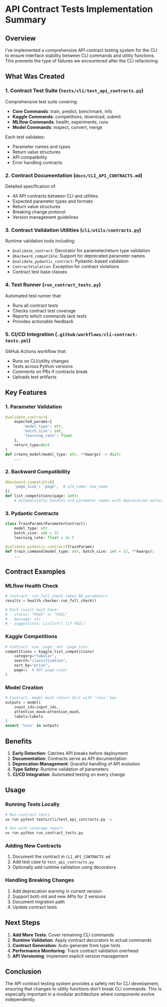 # API Contract Tests Implementation Summary

## Overview

I've implemented a comprehensive API contract testing system for the CLI to ensure interface stability between CLI commands and utility functions. This prevents the type of failures we encountered after the CLI refactoring.

## What Was Created

### 1. Contract Test Suite (`tests/cli/test_api_contracts.py`)

Comprehensive test suite covering:
- **Core Commands**: train, predict, benchmark, info
- **Kaggle Commands**: competitions, download, submit
- **MLflow Commands**: health, experiments, runs
- **Model Commands**: inspect, convert, merge

Each test validates:
- Parameter names and types
- Return value structures
- API compatibility
- Error handling contracts

### 2. Contract Documentation (`docs/CLI_API_CONTRACTS.md`)

Detailed specification of:
- All API contracts between CLI and utilities
- Expected parameter types and formats
- Return value structures
- Breaking change protocol
- Version management guidelines

### 3. Contract Validation Utilities (`cli/utils/contracts.py`)

Runtime validation tools including:
- `@validate_contract`: Decorator for parameter/return type validation
- `@backward_compatible`: Support for deprecated parameter names
- `@validate_pydantic_contract`: Pydantic-based validation
- `ContractViolation`: Exception for contract violations
- Contract test base classes

### 4. Test Runner (`run_contract_tests.py`)

Automated test runner that:
- Runs all contract tests
- Checks contract test coverage
- Reports which commands lack tests
- Provides actionable feedback

### 5. CI/CD Integration (`.github/workflows/cli-contract-tests.yml`)

GitHub Actions workflow that:
- Runs on CLI/utility changes
- Tests across Python versions
- Comments on PRs if contracts break
- Uploads test artifacts

## Key Features

### 1. Parameter Validation
```python
@validate_contract(
    expected_params={
        'model_type': str,
        'batch_size': int,
        'learning_rate': float
    },
    return_type=dict
)
def create_model(model_type: str, **kwargs) -> dict:
    ...
```

### 2. Backward Compatibility
```python
@backward_compatible({
    'page_size': 'page',  # old_name: new_name
})
def list_competitions(page: int):
    # Automatically handles old parameter names with deprecation warnings
```

### 3. Pydantic Contracts
```python
class TrainParams(ParameterContract):
    model_type: str
    batch_size: int = 32
    learning_rate: float = 2e-5

@validate_pydantic_contract(TrainParams)
def train_command(model_type: str, batch_size: int = 32, **kwargs):
    ...
```

## Contract Examples

### MLflow Health Check
```python
# Contract: run_full_check takes NO parameters
results = health_checker.run_full_check()

# Each result must have:
# - status: "PASS" or "FAIL"
# - message: str
# - suggestions: List[str] (if FAIL)
```

### Kaggle Competitions
```python
# Contract: use 'page' not 'page_size'
competitions = kaggle.list_competitions(
    category="tabular",
    search="classification",
    sort_by="prize",
    page=1  # NOT page_size!
)
```

### Model Creation
```python
# Contract: model must return dict with 'loss' key
outputs = model(
    input_ids=input_ids,
    attention_mask=attention_mask,
    labels=labels
)
assert 'loss' in outputs
```

## Benefits

1. **Early Detection**: Catches API breaks before deployment
2. **Documentation**: Contracts serve as API documentation
3. **Deprecation Management**: Graceful handling of API evolution
4. **Type Safety**: Runtime validation of parameters
5. **CI/CD Integration**: Automated testing on every change

## Usage

### Running Tests Locally
```bash
# Run contract tests
uv run pytest tests/cli/test_api_contracts.py -v

# Run with coverage report
uv run python run_contract_tests.py
```

### Adding New Contracts
1. Document the contract in `CLI_API_CONTRACTS.md`
2. Add test case to `test_api_contracts.py`
3. Optionally add runtime validation using decorators

### Handling Breaking Changes
1. Add deprecation warning in current version
2. Support both old and new APIs for 2 versions
3. Document migration path
4. Update contract tests

## Next Steps

1. **Add More Tests**: Cover remaining CLI commands
2. **Runtime Validation**: Apply contract decorators to actual commands
3. **Contract Generation**: Auto-generate from type hints
4. **Performance Monitoring**: Track contract validation overhead
5. **API Versioning**: Implement explicit version management

## Conclusion

The API contract testing system provides a safety net for CLI development, ensuring that changes to utility functions don't break CLI commands. This is especially important in a modular architecture where components evolve independently.